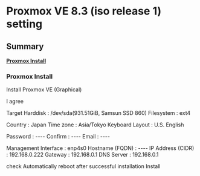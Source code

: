 # Proxmox VE 8.3 (iso release 1) setting

## Summary
**[Proxmox Install]()**

### Proxmox Install

Install Proxmox VE (Graphical)

I agree

Target Harddisk : /dev/sda(931.51GiB, Samsun SSD 860)
Filesystem : ext4

Country : Japan
Time zone : Asia/Tokyo
Keyboard Layout : U.S. English

Password : ----
Confirm : ----
Email : ----

Management Interface : enp4s0
Hostname (FQDN) : ----
IP Address (CIDR) : 192.168.0.222
Gateway : 192.168.0.1
DNS Server : 192.168.0.1

check Automatically reboot after successful installation
Install
